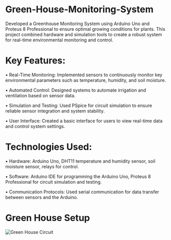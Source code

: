 # Green-House-Monitoring-System
Developed a Greenhouse Monitoring System using Arduino Uno and Proteus 8 Professional to ensure optimal growing conditions for plants.
This project combined hardware and simulation tools to create a robust system for real-time environmental monitoring and control.

# Key Features:
• Real-Time Monitoring: Implemented sensors to continuously monitor key environmental parameters such as temperature, humidity, and soil moisture.

• Automated Control: Designed systems to automate irrigation and ventilation based on sensor data.

• Simulation and Testing: Used PSpice for circuit simulation to ensure reliable sensor integration and system stability.

• User Interface: Created a basic interface for users to view real-time data and control system settings.

 # Technologies Used:
• Hardware: Arduino Uno, DHT11 temperature and humidity sensor, soil moisture sensor, relays for control.

• Software: Arduino IDE for programming the Arduino Uno, Proteus 8 Professional for circuit simulation and testing.

• Communication Protocols: Used serial communication for data transfer between sensors and the Arduino.

# Green House  Setup
![Green House Circuit](https://github.com/user-attachments/assets/6c9e453d-3003-4c1a-bb94-ed880861afc4)

